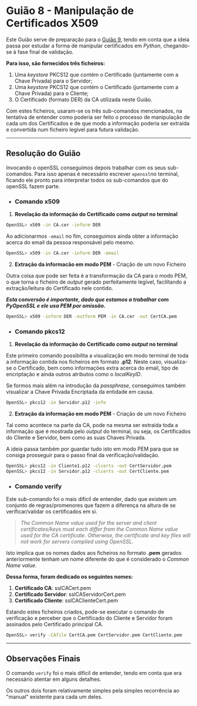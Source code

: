 # Guião 8 -  Manipulação de Certificados X509

Este Guião serve de preparação para o [Guião 9](https://github.com/uminho-miei-crypto/1920-G9/tree/master/Guiões/G9), tendo em conta que a ideia passa por estudar a forma de manipular certificados em *Python*, chegando-se à fase final de validação. 

**Para isso, são fornecidos três ficheiros:**

1. Uma *keystore* PKCS12 que contém o Certificado (juntamente com a Chave Privada) para o Servidor;
2. Uma *keystore* PKCS12 que contém o Certificado (juntamente com a Chave Privada) para o Cliente;
3. O Certificado (formato DER) da CA utilizada neste Guião.

Com estes ficheiros, usaram-se os três sub-comandos mencionados, na tentativa de entender como poderia ser feito o processo de manipulação de cada um dos Certificados e de que modo a informação poderia ser extraída e convertida num ficheiro legível para futura validação.

---

## Resolução do Guião

Invocando o openSSL conseguimos depois trabalhar com os seus sub-comandos. Para isso apenas é necessário escrever ```openssl```no terminal, ficando ele pronto para interpretar todos os sub-comandos que do openSSL fazem parte.

- ### **Comando x509**

1. **Revelação da informação do Certificado como *output* no terminal**

```bash
OpenSSL> x509 -in CA.cer -inform DER
```

Ao adicionarmos ```-email``` no fim, conseguimos ainda obter a informação acerca do email da pessoa responsável pelo mesmo.

```bash
OpenSSL> x509 -in CA.cer -inform DER -email
```

2. **Extração da informacão em modo PEM** - Criação de um novo Ficheiro

Outra coisa que pode ser feita é a transformação da CA para o modo PEM, o que torna o ficheiro de *output* gerado perfeitamente legível, facilitando a extração/leitura do Certificado nele contido.

***Esta conversão é importante, dado que estamos a trabalhar com PyOpenSSL e ele usa PEM por omissão.***

```bash
OpenSSL> x509 -inform DER -outform PEM -in CA.cer -out CertCA.pem
```

- ### **Comando pkcs12**

1. **Revelação da informação do Certificado como *output* no terminal**

Este primeiro comando possibilita a visualização em modo terminal de toda a informação contida nos ficheiros em formato **.p12**. Neste caso, visualiza-se o Certificado, bem como informações extra acerca do email, tipo de encriptação e ainda outros atributos como o *localKeyID*.

Se formos mais além na introdução da *passphrase*, conseguimos também visualizar a Chave Privada Encriptada da entidade em causa.

```bash
OpenSSL> pkcs12 -in Servidor.p12 -info
```

2. **Extração da informação em modo PEM** - Criação de um novo Ficheiro

Tal como acontece na parte da CA, pode na mesma ser extraída toda a informação que é mostrada pelo *output* do terminal, ou seja, os Certificados do Cliente e Servidor, bem como as suas Chaves Privada.

A ideia passa também por guardar tudo isto em modo PEM para que se consiga prosseguir para o passo final da verificação/validação.

```bash
OpenSSL> pkcs12 -in Cliente1.p12 -clcerts -out CertServidor.pem
OpenSSL> pkcs12 -in Servidor.p12 -clcerts -out CertCliente.pem
```

- ### **Comando verify**

Este sub-comando foi o mais difícil de entender, dado que existem um conjunto de regras/promenores que fazem a diferença na altura de se verificar/validar os certificados em si.

> *The Common Name value used for the server and client certificates/keys must each differ from the Common Name value used for the CA certificate. Otherwise, the certificate and key files will not work for servers compiled using OpenSSL.*

Isto implica que os nomes dados aos ficheiros no formato **.pem** gerados anteriormente tenham um nome diferente do que é considerado o *Common Name value*.

**Dessa forma, foram dedicado os seguintes nomes:**

1. **Certificado CA**: sslCACert.pem
2. **Certificado Servidor**: sslCAServidorCert.pem
3. **Certificado Cliente**: sslCAClienteCert.pem

Estando estes ficheiros criados, pode-se executar o comando de verificação e perceber que o Certificado do Cliente e Servidor foram assinados pelo Certificado principal CA.

```bash
OpenSSL> verify -CAfile CertCA.pem CertServidor.pem CertCliente.pem
```

---

## Observações Finais

O comando ```verify``` foi o mais difícil de entender, tendo em conta que era necessário atentar em alguns detalhes. 

Os outros dois foram relativamente simples pela simples recorrência ao "manual"  existente para cada um deles. 